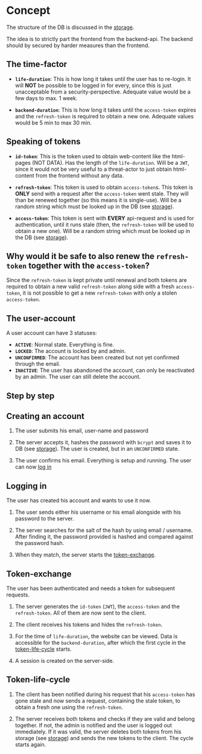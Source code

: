 # Concept
The structure of the DB is discussed in the [storage](storage.md).  

The idea is to strictly part the frontend from the backend-api. The backend should by secured by harder measures than the frontend. 

## The time-factor
- **`life-duration`**: This is how long it takes until the user has to re-login. It will **NOT** be possible to be logged in for every, since this is just unacceptable from a security-perspective. Adequate value would be a few days to max. 1 week.  

- **`backend-duration`**: This is how long it takes until the `access-token` expires and the `refresh-token` is required to obtain a new one. Adequate values would be 5 min to max 30 min.

## Speaking of tokens
- **`id-token`**: This is the token used to obtain web-content like the html-pages (NOT DATA). Has the length of the `life-duration`. Will be a `JWT`, since it would not be very useful to a threat-actor to just obtain html-content from the frontend without any data.

- **`refresh-token`**: This token is used to obtain `access-token`s. This token is **ONLY** send with a request after the `access-token` went stale. They will than be renewed together (so this means it is single-use). Will be a random string which must be looked up in the DB (see [storage](storage.md)).

- **`access-token`**: This token is sent with **EVERY** api-request and is used for authentication, until it runs stale (then, the `refresh-token` will be used to obtain a new one). Will be a random string which must be looked up in the DB (see [storage](storage.md)).

## Why would it be safe to also renew the `refresh-token` together with the `access-token`?
Since the `refresh-token` is kept private until renewal and both tokens are required to obtain a new valid `refresh-token` along side with a fresh `access-token`, it is not possible to get a new `refresh-token` with only a stolen `access-token`.

## The user-account
A user account can have 3 statuses:
- **`ACTIVE`**: Normal state. Everything is fine.
- **`LOCKED`**: The account is locked by and admin.
- **`UNCONFIRMED`**: The account has been created but not yet confirmed through the email.
- **`INACTIVE`**: The user has abandoned the account, can only be reactivated by an admin. The user can still delete the account.

## Step by step
## Creating an account
1. The user submits his email, user-name and password  

3. The server accepts it, hashes the password with `bcrypt` and saves it to DB (see [storage](storage.md)). The user is created, but in an `UNCONFIRMED` state.  

5. The user confirms his email. Everything is setup and running. The user can now [log in](#logging-in)

## Logging in
The user has created his account and wants to use it now.
1. The user sends either his username or his email alongside with his password to the server.  

3. The server searches for the salt of the hash by using email / username. After finding it, the password provided is hashed and compared against the password hash.  

5. When they match, the server starts the [token-exchange](#token-exchange).

## Token-exchange
The user has been authenticated and needs a token for subsequent requests. 
1. The server generates the `id-token` (`JWT`), the `access-token` and the `refresh-token`. All of them are now sent to the client.
  
3. The client receives his tokens and hides the `refresh-token`.  

4. For the time of `life-duration`, the website can be viewed. Data is accessible for the `backend-duration`, after which the first cycle in the [token-life-cycle](#token-life-cycle) starts.

5. A session is created on the server-side.

## Token-life-cycle
1. The client has been notified during his request that his `access-token` has gone stale and now sends a request, containing the stale token, to obtain a fresh one using the `refresh-token`.  

3. The server receives both tokens and checks if they are valid and belong together. If not, the admin is notified and the user is logged out immediately. If it was valid, the server deletes both tokens from his storage (see [storage](storage.md)) and sends the new tokens to the client. The cycle starts again.